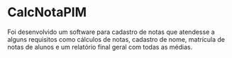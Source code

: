 # CalcNotaPIM
Foi desenvolvido um software para cadastro de notas que atendesse a alguns requisitos como cálculos de notas, cadastro de nome, matrícula de notas de alunos e um relatório final geral com todas as médias.
